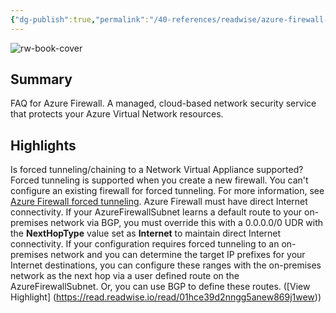 ```yaml
---
{"dg-publish":true,"permalink":"/40-references/readwise/azure-firewall-faq/","tags":["rw/articles"]}
---
```


![rw-book-cover](https://learn.microsoft.com/en-us/media/open-graph-image.png)

## Summary

FAQ for Azure Firewall. A managed, cloud-based network security service that protects your Azure Virtual Network resources.

## Highlights

Is forced tunneling/chaining to a Network Virtual Appliance supported?
Forced tunneling is supported when you create a new firewall. You can't configure an existing firewall for forced tunneling. For more information, see [Azure Firewall forced tunneling](https://learn.microsoft.com/en-us/azure/firewall/firewall-faq?WT.mc_id=Portal-Microsoft_Azure_Health/forced-tunneling).
Azure Firewall must have direct Internet connectivity. If your AzureFirewallSubnet learns a default route to your on-premises network via BGP, you must override this with a 0.0.0.0/0 UDR with the **NextHopType** value set as **Internet** to maintain direct Internet connectivity.
If your configuration requires forced tunneling to an on-premises network and you can determine the target IP prefixes for your Internet destinations, you can configure these ranges with the on-premises network as the next hop via a user defined route on the AzureFirewallSubnet. Or, you can use BGP to define these routes. ([View Highlight] (https://read.readwise.io/read/01hce39d2nngg5anew869j1wew))


